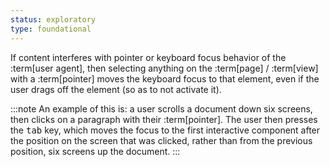 ```yaml
---
status: exploratory
type: foundational
---
```


If content interferes with pointer or keyboard focus behavior of the :term[user agent], then selecting anything on the :term[page] / :term[view] with a :term[pointer] moves the keyboard focus to that element, even if the user drags off the element (so as to not activate it).

:::note
An example of this is: a user scrolls a document down six screens, then clicks on a paragraph with their :term[pointer]. The user then presses the <kbd>tab</kbd> key, which moves the focus to the first interactive component after the position on the screen that was clicked, rather than from the previous position, six screens up the document.
:::